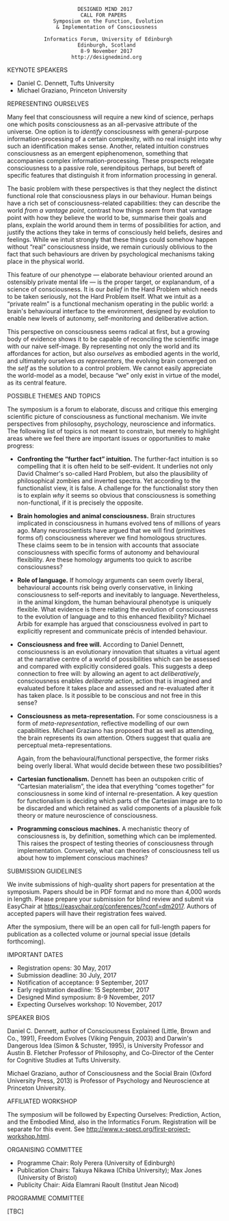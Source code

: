                            DESIGNED MIND 2017
                            CALL FOR PAPERS
                   Symposium on the Function, Evolution
                    & Implementation of Consciousness

                Informatics Forum, University of Edinburgh
                           Edinburgh, Scotland
                            8-9 November 2017
                         http://designedmind.org

KEYNOTE SPEAKERS

* Daniel C. Dennett, Tufts University
* Michael Graziano, Princeton University

REPRESENTING OURSELVES

Many feel that consciousness will require a new kind of science, perhaps one
which posits consciousness as an all-pervasive attribute of the universe. One
option is to _identify_ consciousness with general-purpose
information-processing of a certain complexity, with no real insight into why
such an identification makes sense. Another, related intuition construes
consciousness as an emergent epiphenomenon, something that accompanies complex
information-processing. These prospects relegate consciousness to a passive
role, serendipitous perhaps, but bereft of specific features that distinguish
it from information processing in general.

The basic problem with these perspectives is that they neglect the distinct
functional role that consciousness plays in our behaviour. Human beings have a
rich set of consciousness-related capabilities: they can describe the world
_from a vantage point_, contrast how things _seem_ from that vantage point
with how they believe the world to be, summarise their goals and plans,
explain the world around them in terms of possibilities for action, and
justify the actions they take in terms of consciously held beliefs, desires
and feelings. While we intuit strongly that these things could somehow happen
without &ldquo;real&rdquo; consciousness inside, we remain curiously oblivious
to the fact that such behaviours are driven by psychological mechanisms taking
place in the physical world.

This feature of our phenotype &mdash; elaborate behaviour oriented around an
ostensibly private mental life &mdash; is the proper target, or explanandum,
of a science of consciousness. It is our _belief_ in the Hard Problem which
needs to be taken seriously, not the Hard Problem itself. What we intuit as a
&ldquo;private realm&rdquo; is a functional mechanism operating in the public
world: a brain's behavioural interface to the environment, designed by
evolution to enable new levels of autonomy, self-monitoring and deliberative
action.

This perspective on consciousness seems radical at first, but a growing body
of evidence shows it to be capable of reconciling the scientific image with
our naive self-image. By representing not only the world and its affordances
for action, but also _ourselves_ as embodied agents in the world, and
ultimately ourselves _as representers_, the evolving brain converged on the
_self_ as the solution to a control problem. We cannot easily appreciate the
world-model as a model, because &ldquo;we&rdquo; only exist in virtue of the
model, as its central feature.

POSSIBLE THEMES AND TOPICS

The symposium is a forum to elaborate, discuss and critique this emerging
scientific picture of consciousness as functional mechanism. We invite
perspectives from philosophy, psychology, neuroscience and informatics. The
following list of topics is not meant to constrain, but merely to highlight
areas where we feel there are important issues or opportunities to make
progress:

* **Confronting the &ldquo;further fact&rdquo; intuition.** The further-fact
  intuition is so compelling that it is often held to be self-evident. It
  underlies not only David Chalmer's so-called Hard Problem, but also the
  plausibility of philosophical zombies and inverted spectra. Yet according to
  the functionalist view, it is false. A challenge for the functionalist story
  then is to explain _why_ it seems so obvious that consciousness is something
  non-functional, if it is precisely the opposite.
 
* **Brain homologies and animal consciousness.** Brain structures implicated
  in consciousness in humans evolved tens of millions of years ago. Many
  neuroscientists have argued that we will find (primitives forms of)
  consciousness wherever we find homologous structures. These claims seem to
  be in tension with accounts that associate consciousness with specific forms
  of autonomy and behavioural flexibility. Are these homology arguments too
  quick to ascribe consciousness?

* **Role of language.** If homology arguments can seem overly liberal,
  behavioural accounts risk being overly conservative, in linking
  consciousness to self-reports and inevitably to language. Nevertheless, in
  the animal kingdom, the human behavioural phenotype is uniquely flexible.
  What evidence is there relating the evolution of consciousness to the
  evolution of language and to this enhanced flexibility? Michael Arbib for
  example has argued that consciousness evolved in part to explicitly
  represent and communicate précis of intended behaviour.

* **Consciousness and free will.** According to Daniel Dennett, consciousness
  is an evolutionary innovation that situates a virtual agent at the narrative
  centre of a world of possibilities which can be assessed and compared with
  explicitly considered goals. This suggests a deep connection to free will:
  by allowing an agent to act _deliberatively_, consciousness enables
  _deliberate_ action, action that is imagined and evaluated before it takes
  place and assessed and re-evaluated after it has taken place. Is it possible
  to be conscious and not free in this sense?

* **Consciousness as meta-representation.** For some consciousness is a form
  of _meta-representation_, reflective modelling of our own capabilities.
  Michael Graziano has proposed that as well as attending, the brain
  represents its own attention. Others suggest that qualia are perceptual
  meta-representations.

  Again, from the
  behavioural/functional perspective, the former risks being overly liberal.
  What would decide between these two possibilities?

* **Cartesian functionalism.** Dennett has been an outspoken critic of
  &ldquo;Cartesian materialism&rdquo;, the idea that everything &ldquo;comes
  together&rdquo; for consciousness in some kind of internal re-presentation.
  A key question for functionalism is deciding which parts of the Cartesian
  image are to to be discarded and which retained as valid components of a
  plausible folk theory or mature neuroscience of consciousness.

* **Programming conscious machines.** A mechanistic theory of consciousness
  is, by definition, something which can be implemented. This raises the
  prospect of testing theories of consciousness through implementation.
  Conversely, what can theories of consciousness tell us about how to
  implement conscious machines?

SUBMISSION GUIDELINES

We invite submissions of high-quality short papers for presentation at the
symposium. Papers should be in PDF format and no more than 4,000 words in
length. Please prepare your submission for blind review and submit via
EasyChair at https://easychair.org/conferences/?conf=dm2017. Authors of
accepted papers will have their registration fees waived.

After the symposium, there will be an open call for full-length papers for
publication as a collected volume or journal special issue (details
forthcoming).

IMPORTANT DATES

- Registration opens: 30 May, 2017
- Submission deadline: 30 July, 2017
- Notification of acceptance: 9 September, 2017
- Early registration deadline: 15 September, 2017
- Designed Mind symposium: 8-9 November, 2017
- Expecting Ourselves workshop: 10 November, 2017 

SPEAKER BIOS

Daniel C. Dennett, author of Consciousness Explained (Little, Brown and Co.,
1991), Freedom Evolves (Viking Penguin, 2003) and Darwin's Dangerous Idea
(Simon & Schuster, 1995), is University Professor and Austin B. Fletcher
Professor of Philosophy, and Co-Director of the Center for Cognitive Studies
at Tufts University.

Michael Graziano, author of Consciousness and the Social Brain (Oxford
University Press, 2013) is Professor of Psychology and Neuroscience at
Princeton University.

AFFILIATED WORKSHOP 

The symposium will be followed by Expecting Ourselves: Prediction, Action, and
the Embodied Mind, also in the Informatics Forum. Registration will be
separate for this event. See
http://www.x-spect.org/first-project-workshop.html.

ORGANISING COMMITTEE

- Programme Chair: Roly Perera (University of Edinburgh)
- Publication Chairs: Takuya Nikawa (Chiba University); Max Jones (University of Bristol)
- Publicity Chair: Aïda Elamrani Raoult (Institut Jean Nicod)

PROGRAMME COMMITTEE

[TBC]

